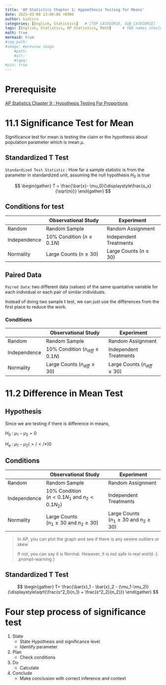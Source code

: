 ```yaml
---
title: 'AP Statistics Chapter 1: Hypoethesis Testing for Means'
date: 2023-03-08 13:00:00 +0900
author: kintiru
categories: [English, Statistics]   # [TOP_CATEGORIE, SUB_CATEGORIE]
tags: [English, Statistics, AP Statistics, Math]     # TAG names should always be lowercase
math: true
mermaid: true
#img_path: 
#image: #preview image
    #path:
    #alt:
    #lqpq:
#pin: true
---
```


# Prerequisite

[AP Statistics Chapter 9 : Hypothesis Testing For Proportions](2023-01-31-AP%20Statistics%20Chapter%209.md)

# 11.1 Significance Test for Mean

Significance test for mean is testing the claim or the hypothesis about population parameter which is mean $\mu$.


## Standardized T Test

`Standardized Test Statistic` : How far a sample statistic is from the parameter in standardized unit, assuming the null hypothesis $H_0$ is true

$$
\begin{gather}
T = \frac{\bar{x}- \mu_0}{\displaystyle\frac{s_x}{\sqrt{n}}}
\end{gather}
$$


## Conditions for test

|              | Observational Study           | Experiment                 |
|--------------|-------------------------------|----------------------------|
| Random       | Random Sample                 | Random Assignment          |
| Independence | 10% Condition ($n\leq0.1N$)   | Independent Treatments     |
| Normality    | Large Counts ($n \geq 30$)    | Large Counts ($n \geq 30$) |


## Paired Data

`Paired Data`: two different data (values) of the same quantative variable for each individual or each pair of similar individuals.

Instead of doing two sample t test, we can just use the differences from the first place to reduce the work.

### Conditions

|              | Observational Study                  | Experiment                        |
|--------------|--------------------------------------|-----------------------------------|
| Random       | Random Sample                        | Random Assignment                 |
| Independence | 10% Condition ($n_{diff}\leq0.1N$)   | Independent Treatments            |
| Normality    | Large Counts ($n_{diff} \geq 30$)    | Large Counts ($n_{diff} \geq 30$) |


# 11.2 Difference in Mean Test

## Hypothesis

Since we are testing if there is difference in means,

$H_0$ : $\mu_1 - \mu_2= 0$

$H_a$ : $\mu_1 - \mu_2 (>/</\neq) 0$

## Conditions

|              | Observational Study                               | Experiment                                        |
|--------------|---------------------------------------------------|---------------------------------------------------|
| Random       | Random Sample                                     | Random Assignment                                 |
| Independence | 10% Condition<br>($n<0.1N_1$ and $n_2<0.1N_2$)    | Independent Treatments                            |
| Normality    | Large Counts<br>($n_1 \geq 30$ and $n_2 \geq 30$) | Large Counts<br>($n_1 \geq 30$ and $n_2 \geq 30$) |

> In AP, you can plot the graph and see if there is any severe outliers or skew
>
> If not, you can say it is Normal. However, it is not safe in real world.
{: .prompt-warning }

## Standardized T Test

$$
\begin{gather}
T= \frac{\bar{x}_1 - \bar{x}_2 - (\mu_1-\mu_2)}{\displaystyle\sqrt{\frac{s^2_1}{n_1} + \frac{s^2_2}{n_2}}}
\end{gather}
$$


# Four step process of significance test

 1. State
    - State Hypothesis and significance level
    - Identify parameter
 2. Plan
    - Check conditions
 3. Do
    - Calculate
 4. Conclude
    - Make conclusion with correct inference and context
